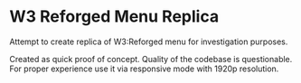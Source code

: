 # W3 Reforged Menu Replica
Attempt to create replica of W3:Reforged menu for investigation purposes.

Created as quick proof of concept. Quality of the codebase is questionable.
For proper experience use it via responsive mode with 1920p resolution.
